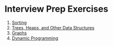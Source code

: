 # Interview Prep Exercises

1. [Sorting](sorting/)
1. [Trees, Heaps, and Other Data Structures](data_structures/)
1. [Graphs](graphs/)
1. [Dynamic Programming](dp/)
